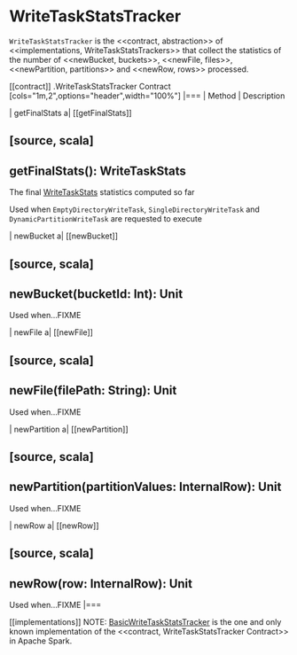 # WriteTaskStatsTracker

`WriteTaskStatsTracker` is the <<contract, abstraction>> of <<implementations, WriteTaskStatsTrackers>> that collect the statistics of the number of <<newBucket, buckets>>, <<newFile, files>>, <<newPartition, partitions>> and <<newRow, rows>> processed.

[[contract]]
.WriteTaskStatsTracker Contract
[cols="1m,2",options="header",width="100%"]
|===
| Method
| Description

| getFinalStats
a| [[getFinalStats]]

[source, scala]
----
getFinalStats(): WriteTaskStats
----

The final [WriteTaskStats](WriteTaskStats.md) statistics computed so far

Used when `EmptyDirectoryWriteTask`, `SingleDirectoryWriteTask` and `DynamicPartitionWriteTask` are requested to execute

| newBucket
a| [[newBucket]]

[source, scala]
----
newBucket(bucketId: Int): Unit
----

Used when...FIXME

| newFile
a| [[newFile]]

[source, scala]
----
newFile(filePath: String): Unit
----

Used when...FIXME

| newPartition
a| [[newPartition]]

[source, scala]
----
newPartition(partitionValues: InternalRow): Unit
----

Used when...FIXME

| newRow
a| [[newRow]]

[source, scala]
----
newRow(row: InternalRow): Unit
----

Used when...FIXME
|===

[[implementations]]
NOTE: [BasicWriteTaskStatsTracker](BasicWriteTaskStatsTracker.md) is the one and only known implementation of the <<contract, WriteTaskStatsTracker Contract>> in Apache Spark.
